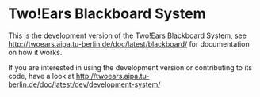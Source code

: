 Two!Ears Blackboard System
==========================

This is the development version of the Two!Ears Blackboard System, see
http://twoears.aipa.tu-berlin.de/doc/latest/blackboard/ for documentation on how
it works.

If you are interested in using the development version or contributing to its
code, have a look at
http://twoears.aipa.tu-berlin.de/doc/latest/dev/development-system/

